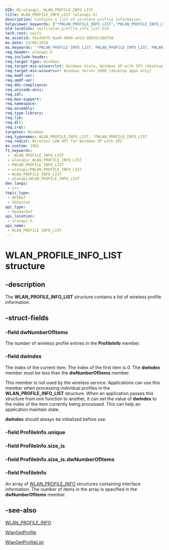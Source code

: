 ```yaml
---
UID: NS:wlanapi._WLAN_PROFILE_INFO_LIST
title: WLAN_PROFILE_INFO_LIST (wlanapi.h)
description: Contains a list of wireless profile information.
helpviewer_keywords: ["*PWLAN_PROFILE_INFO_LIST","PWLAN_PROFILE_INFO_LIST","PWLAN_PROFILE_INFO_LIST structure pointer [NativeWIFI]","WLAN_PROFILE_INFO_LIST","WLAN_PROFILE_INFO_LIST structure [NativeWIFI]","nwifi.wlan_profile_info_list","wlanapi/PWLAN_PROFILE_INFO_LIST","wlanapi/WLAN_PROFILE_INFO_LIST"]
old-location: nwifi\wlan_profile_info_list.htm
tech.root: nwifi
ms.assetid: d5a3d475-0ae0-4860-a433-dd916c586f50
ms.date: 12/05/2018
ms.keywords: '*PWLAN_PROFILE_INFO_LIST, PWLAN_PROFILE_INFO_LIST, PWLAN_PROFILE_INFO_LIST structure pointer [NativeWIFI], WLAN_PROFILE_INFO_LIST, WLAN_PROFILE_INFO_LIST structure [NativeWIFI], nwifi.wlan_profile_info_list, wlanapi/PWLAN_PROFILE_INFO_LIST, wlanapi/WLAN_PROFILE_INFO_LIST'
req.header: wlanapi.h
req.include-header: 
req.target-type: Windows
req.target-min-winverclnt: Windows Vista, Windows XP with SP3 [desktop apps only]
req.target-min-winversvr: Windows Server 2008 [desktop apps only]
req.kmdf-ver: 
req.umdf-ver: 
req.ddi-compliance: 
req.unicode-ansi: 
req.idl: 
req.max-support: 
req.namespace: 
req.assembly: 
req.type-library: 
req.lib: 
req.dll: 
req.irql: 
targetos: Windows
req.typenames: WLAN_PROFILE_INFO_LIST, *PWLAN_PROFILE_INFO_LIST
req.redist: Wireless LAN API for Windows XP with SP2
ms.custom: 19H1
f1_keywords:
 - _WLAN_PROFILE_INFO_LIST
 - wlanapi/_WLAN_PROFILE_INFO_LIST
 - PWLAN_PROFILE_INFO_LIST
 - wlanapi/PWLAN_PROFILE_INFO_LIST
 - WLAN_PROFILE_INFO_LIST
 - wlanapi/WLAN_PROFILE_INFO_LIST
dev_langs:
 - c++
topic_type:
 - APIRef
 - kbSyntax
api_type:
 - HeaderDef
api_location:
 - wlanapi.h
api_name:
 - WLAN_PROFILE_INFO_LIST
---
```


# WLAN_PROFILE_INFO_LIST structure


## -description

The <b>WLAN_PROFILE_INFO_LIST</b> structure contains a list of wireless profile  information.

## -struct-fields

### -field dwNumberOfItems

The number of wireless profile entries in the <b>ProfileInfo</b> member.

### -field dwIndex

The index of the current item.  The index of the first item is 0. The <b>dwIndex</b> member must be less than the <b>dwNumberOfItems</b> member.

This member is not used by the wireless service. Applications can use this member when processing individual profiles in the   <b>WLAN_PROFILE_INFO_LIST</b> structure. When an application passes this structure from one function to another, it can set the value of <b>dwIndex</b> to the index of the item currently being processed. This can help an application maintain state.  

<b>dwIndex</b> should always be initialized before use.

### -field ProfileInfo.unique

### -field ProfileInfo.size_is

### -field ProfileInfo.size_is.dwNumberOfItems

### -field ProfileInfo

An array of <a href="https://docs.microsoft.com/windows/desktop/api/wlanapi/ns-wlanapi-wlan_profile_info">WLAN_PROFILE_INFO</a> structures containing interface information. The number of items in the array is specified in the <b>dwNumberOfItems</b> member.

## -see-also

<a href="https://docs.microsoft.com/windows/desktop/api/wlanapi/ns-wlanapi-wlan_profile_info">WLAN_PROFILE_INFO</a>



<a href="https://docs.microsoft.com/windows/desktop/api/wlanapi/nf-wlanapi-wlangetprofile">WlanGetProfile</a>



<a href="https://docs.microsoft.com/windows/desktop/api/wlanapi/nf-wlanapi-wlangetprofilelist">WlanGetProfileList</a>

